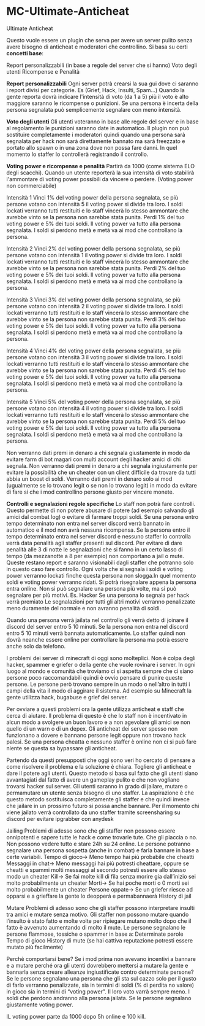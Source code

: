 # MC-Ultimate-Anticheat

Ultimate Anticheat

Questo vuole essere un plugin che serva per avere un server pulito senza avere bisogno di anticheat e moderatori che controllino.
Si basa su certi **concetti base**:

Report personalizzabili (in base a regole del server che si hanno)
Voto degli utenti
Ricompense e Penalità

**Report personalizzabili**
Ogni server potrà crearsi la sua gui dove ci saranno i report divisi per categorie. Es (Grief, Hack, Insulti, Spam...)
Quando la gente reporta dovrà indicare l'intensità di voto (da 1 a 5) più il voto è alto maggiore saranno le ricompense o punizioni.
Se una persona è incerta della persona segnalata può semplicemente segnalare con meno intensità.

**Voto degli utenti**
Gli utenti voteranno in base alle regole del server e in base al regolamento le punizioni saranno date in automatico. Il plugin non può sostituire completamente i moderatori quindi quando una persona sarà segnalata per hack non sarà direttamente bannato ma sarà freezzato e portato allo spawn o in una zona dove non possa fare danni. In quel momento lo staffer lo controllerà registrando il controllo. 

**Voting power e ricompense e penalità**
Partirà da 1000 (come sistema ELO degli scacchi).
Quando un utente reporterà la sua intensità di voto stabilirà l'ammontare di voting power possibili da vincere o perdere. (Voting power non commerciabile)

Intensità 1
Vinci 1% del voting power della persona segnalata, se più persone votano con intensità 5 il voting power si divide tra loro. I soldi lockati verranno tutti restituiti e lo staff vincerà lo stesso ammontare che avrebbe vinto se la persona non sarebbe stata punita.
Perdi 1% del tuo voting power e 5% dei tuoi soldi. Il voting power va tutto alla persona segnalata. I soldi si perdono metà e metà va ai mod che controllano la persona.

Intensità 2
Vinci 2% del voting power della persona segnalata, se più persone votano con intensità 1 il voting power si divide tra loro. I soldi lockati verranno tutti restituiti e lo staff vincerà lo stesso ammontare che avrebbe vinto se la persona non sarebbe stata punita.
Perdi 2% del tuo voting power e 5% dei tuoi soldi. Il voting power va tutto alla persona segnalata. I soldi si perdono metà e metà va ai mod che controllano la persona.

Intensità 3
Vinci 3% del voting power della persona segnalata, se più persone votano con intensità 2 il voting power si divide tra loro. I soldi lockati verranno tutti restituiti e lo staff vincerà lo stesso ammontare che avrebbe vinto se la persona non sarebbe stata punita.
Perdi 3% del tuo voting power e 5% dei tuoi soldi. Il voting power va tutto alla persona segnalata. I soldi si perdono metà e metà va ai mod che controllano la persona.

Intensità 4
Vinci 4% del voting power della persona segnalata, se più persone votano con intensità 3 il voting power si divide tra loro. I soldi lockati verranno tutti restituiti e lo staff vincerà lo stesso ammontare che avrebbe vinto se la persona non sarebbe stata punita.
Perdi 4% del tuo voting power e 5% dei tuoi soldi. Il voting power va tutto alla persona segnalata. I soldi si perdono metà e metà va ai mod che controllano la persona.

Intensità 5
Vinci 5% del voting power della persona segnalata, se più persone votano con intensità 4 il voting power si divide tra loro. I soldi lockati verranno tutti restituiti e lo staff vincerà lo stesso ammontare che avrebbe vinto se la persona non sarebbe stata punita.
Perdi 5% del tuo voting power e 5% dei tuoi soldi. Il voting power va tutto alla persona segnalata. I soldi si perdono metà e metà va ai mod che controllano la persona.

Non verranno dati premi in denaro a chi segnala giustamente in modo da evitare farm di bot magari con multi account degli hacker amici di chi segnala.
Non verranno dati premi in denaro a chi segnala ingiustamente per evitare la possibilità che un cheater con un client difficile da trovare da tutti abbia un boost di soldi.
Verranno dati premi in denaro solo ai mod (ugualmente se lo trovano legit o se non lo trovano legit) in modo da evitare di fare si che i mod controllino persone giusto per vincere monete.

**Controlli e segnalazioni regole specifiche**
Lo staff non potrà fare controlli. Questo permette di non potere abusare di potere (ad esempio salvando gli amici dal combat log) o evitare di farmare troppi soldi.
Se una persona entro tempo determinato non entra nel server discord verrà bannato in automatico e il mod non avrà nessuna ricompensa.
Se la persona entro il tempo determinato entra nel server discord e nessuno staffer lo controlla verrà data penalità agli staffer presenti sul discord.
Per evitare di dare penalità alle 3 di notte le segnalazioni che si fanno in un certo lasso di tempo (da mezzanotte a 8 per esempio) non comportano a jail o mute.
Queste restano report e saranno visionabili dagli staffer che potranno solo in questo caso fare controllo.
Ogni volta che si segnala i soldi e voting power verranno lockati finche questa persona non slogga.In quel momento soldi e voting power verranno ridati. Si potrà risegnalare appena la persona entra online.
Non si può segnalare una persona più volte, ma si può segnalare per più motivi.
Es. Hacker
Se una persona lo segnala per hack verrà premiato
Le segnalazioni per tutti gli altri motivi verranno penalizzate meno duramente del normale e non avranno penalità di soldi.






Quando una persona verrà jailata nel controllo gli verrà detto di joinare il discord del server entro 5 10 minuti. Se la persona non entra nel discord entro 5 10 minuti verrà bannata automaticamente. Lo staffer quindi non dovrà neanche essere online per controllare la persona ma potrà essere anche solo da telefono.

I problemi dei server di minecraft di oggi sono molteplici. Non è colpa degli hacker, spammer e griefer o della gente che vuole rovinare i server. In ogni luogo al mondo e comunità che troviamo ci si aspetta sempre che ci siano persone poco raccomandabili quindi è ovvio pensare di punire queste persone.
Le persone però trovano sempre in un modo o nell’altro in tutti i campi della vita il modo di aggirare il sistema. Ad esempio su Minecraft la gente utilizza hack, bugabuse e grief dei server. 

Per ovviare a questi problemi ora la gente utilizza anticheat e staff che cerca di aiutare.
Il problema di questo è che lo staff non è incentivato in alcun modo a svolgere un buon lavoro e a non agevolare gli amici se non quello di un warn o di un depex. 
Gli anticheat dei server spesso non funzionano a dovere e bannano persone legit oppure non trovano hack palesi. 
Se una persona cheatta e nessuno staffer è online non ci si può fare niente se questa sa bypassare gli anticheat.

Partendo da questi presupposti che oggi sono veri ho cercato di pensare a come risolvere il problema e la soluzione è chiara.
Togliere gli anticheat e dare il potere agli utenti.
Questo metodo si basa sul fatto che gli utenti siano avvantagiati dal fatto di avere un gameplay pulito e che non vogliano trovarsi hacker sul server.
Gli utenti saranno in grado di jailare, mutare o permamutare un utente senza bisogno di uno staffer.
La aspirazione è che questo metodo sostituisca completamente gli staffer e che quindi invece che jailare in un prossimo futuro si possa anche bannare. 
Per il momento chi viene jailato verrà controllato da uno staffer tramite screensharing su discord per evitare ipgrabber con anydesk

Jailing
Problemi di adesso sono che gli staffer non possono essere onnipotenti e sapere tutte le hack e come trovarle tute. Che gli piaccia o no. Non possono vedere tutto e stare 24h su 24 online.
Le persone potranno segnalare una persona sospetta (anche in combat) e farla bannare in base a certe variabili.
Tempo di gioco→ Meno tempo hai più probabile che cheatti
Messaggi in chat→ Meno messaggi hai più potresti cheattare, oppure se cheatti e spammi molti messaggi al secondo potresti essere allo stesso modo un cheater
Kill→ Se fai molte kill di fila senza morire gia dall’inizio sei molto probabilmente un cheater
Morti→ Se hai poche morti o 0 morti sei molto probabilmente un cheater
Persone oppate→ Se un griefer riesce ad opparsi e a grieffare la gente lo deopperà e permabannaerà
History di jail

Mutare
Problemi di adesso sono che gli staffer possono interpretare insulti tra amici e mutare senza motivo. Gli staffer non possono mutare quando l’insulto è stato fatto e molte volte per ripiegare mutano molto dopo che il fatto è avvenuto aumentando di molto il mute. 
Le persone segnalano le persone flammose, tossiche o spammer in base a:
Determinate parole
Tempo di gioco
History di mute (se hai cattiva reputazione potresti essere mutato più facilmente)

Perchè comportarsi bene?
Se i mod prima non avevano incentivi a bannare e a mutare perché ora gli utenti dovrebbero mettersi a mutare la gente e bannarla senza creare alleanze ingiustificate contro determinate persone? 
Se le persone segnalano una persona che gli sta sul cazzo solo per il gusto di farlo verranno penalizzate, sia in termini di soldi (% di perdita no valore) in gioco sia in termini di “voting power". Il loro voto varrà sempre meno. I soldi che perdono andranno alla persona jailata.
Se le persone segnalano giustamente voting power.

IL voting power parte da 1000 dopo 5h online e 100 kill. 
